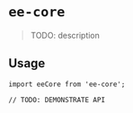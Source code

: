 # `ee-core`

> TODO: description

## Usage

```
import eeCore from 'ee-core';

// TODO: DEMONSTRATE API
```
